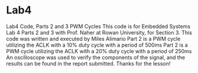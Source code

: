 # Lab4
Lab4 Code, Parts 2 and 3 PWM Cycles
This code is for Embedded Systems Lab 4 Parts 2 and 3 with Prof. Naher at Rowan University, for Section 3.
This code was written and executed by Miles Alimario
Part 2 is a PWM cycle utilizing the ACLK with a 10% duty cycle with a period of 500ms
Part 2 is a PWM cycle utilizing the ACLK with a 20% duty cycle with a period of 250ms
An oscilloscope was used to verify the components of the signal, and the results can be found in the report submitted.
Thanks for the lesson!
